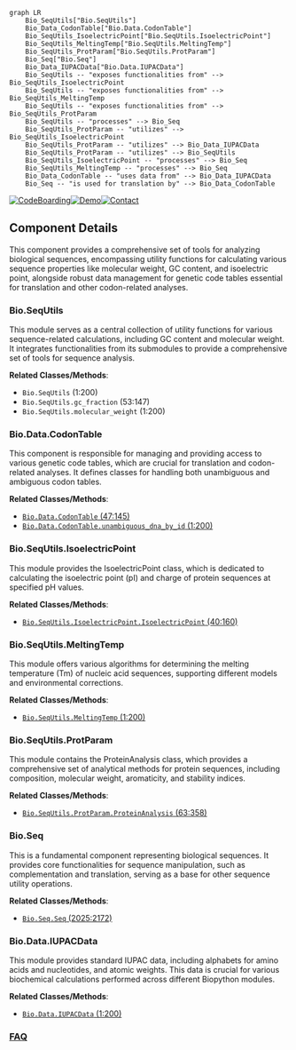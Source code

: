 ```mermaid
graph LR
    Bio_SeqUtils["Bio.SeqUtils"]
    Bio_Data_CodonTable["Bio.Data.CodonTable"]
    Bio_SeqUtils_IsoelectricPoint["Bio.SeqUtils.IsoelectricPoint"]
    Bio_SeqUtils_MeltingTemp["Bio.SeqUtils.MeltingTemp"]
    Bio_SeqUtils_ProtParam["Bio.SeqUtils.ProtParam"]
    Bio_Seq["Bio.Seq"]
    Bio_Data_IUPACData["Bio.Data.IUPACData"]
    Bio_SeqUtils -- "exposes functionalities from" --> Bio_SeqUtils_IsoelectricPoint
    Bio_SeqUtils -- "exposes functionalities from" --> Bio_SeqUtils_MeltingTemp
    Bio_SeqUtils -- "exposes functionalities from" --> Bio_SeqUtils_ProtParam
    Bio_SeqUtils -- "processes" --> Bio_Seq
    Bio_SeqUtils_ProtParam -- "utilizes" --> Bio_SeqUtils_IsoelectricPoint
    Bio_SeqUtils_ProtParam -- "utilizes" --> Bio_Data_IUPACData
    Bio_SeqUtils_ProtParam -- "utilizes" --> Bio_SeqUtils
    Bio_SeqUtils_IsoelectricPoint -- "processes" --> Bio_Seq
    Bio_SeqUtils_MeltingTemp -- "processes" --> Bio_Seq
    Bio_Data_CodonTable -- "uses data from" --> Bio_Data_IUPACData
    Bio_Seq -- "is used for translation by" --> Bio_Data_CodonTable
```
[![CodeBoarding](https://img.shields.io/badge/Generated%20by-CodeBoarding-9cf?style=flat-square)](https://github.com/CodeBoarding/GeneratedOnBoardings)[![Demo](https://img.shields.io/badge/Try%20our-Demo-blue?style=flat-square)](https://www.codeboarding.org/demo)[![Contact](https://img.shields.io/badge/Contact%20us%20-%20contact@codeboarding.org-lightgrey?style=flat-square)](mailto:contact@codeboarding.org)

## Component Details

This component provides a comprehensive set of tools for analyzing biological sequences, encompassing utility functions for calculating various sequence properties like molecular weight, GC content, and isoelectric point, alongside robust data management for genetic code tables essential for translation and other codon-related analyses.

### Bio.SeqUtils
This module serves as a central collection of utility functions for various sequence-related calculations, including GC content and molecular weight. It integrates functionalities from its submodules to provide a comprehensive set of tools for sequence analysis.


**Related Classes/Methods**:

- `Bio.SeqUtils` (1:200)
- `Bio.SeqUtils.gc_fraction` (53:147)
- `Bio.SeqUtils.molecular_weight` (1:200)


### Bio.Data.CodonTable
This component is responsible for managing and providing access to various genetic code tables, which are crucial for translation and codon-related analyses. It defines classes for handling both unambiguous and ambiguous codon tables.


**Related Classes/Methods**:

- <a href="https://github.com/biopython/biopython/blob/master/Bio/Data/CodonTable.py#L47-L145" target="_blank" rel="noopener noreferrer">`Bio.Data.CodonTable` (47:145)</a>
- <a href="https://github.com/biopython/biopython/blob/master/Bio/Data/CodonTable.py#L1-L200" target="_blank" rel="noopener noreferrer">`Bio.Data.CodonTable.unambiguous_dna_by_id` (1:200)</a>


### Bio.SeqUtils.IsoelectricPoint
This module provides the IsoelectricPoint class, which is dedicated to calculating the isoelectric point (pI) and charge of protein sequences at specified pH values.


**Related Classes/Methods**:

- <a href="https://github.com/biopython/biopython/blob/master/Bio/SeqUtils/IsoelectricPoint.py#L40-L160" target="_blank" rel="noopener noreferrer">`Bio.SeqUtils.IsoelectricPoint.IsoelectricPoint` (40:160)</a>


### Bio.SeqUtils.MeltingTemp
This module offers various algorithms for determining the melting temperature (Tm) of nucleic acid sequences, supporting different models and environmental corrections.


**Related Classes/Methods**:

- <a href="https://github.com/biopython/biopython/blob/master/Bio/SeqUtils/MeltingTemp.py#L1-L200" target="_blank" rel="noopener noreferrer">`Bio.SeqUtils.MeltingTemp` (1:200)</a>


### Bio.SeqUtils.ProtParam
This module contains the ProteinAnalysis class, which provides a comprehensive set of analytical methods for protein sequences, including composition, molecular weight, aromaticity, and stability indices.


**Related Classes/Methods**:

- <a href="https://github.com/biopython/biopython/blob/master/Bio/SeqUtils/ProtParam.py#L63-L358" target="_blank" rel="noopener noreferrer">`Bio.SeqUtils.ProtParam.ProteinAnalysis` (63:358)</a>


### Bio.Seq
This is a fundamental component representing biological sequences. It provides core functionalities for sequence manipulation, such as complementation and translation, serving as a base for other sequence utility operations.


**Related Classes/Methods**:

- <a href="https://github.com/biopython/biopython/blob/master/Bio/Seq.py#L2025-L2172" target="_blank" rel="noopener noreferrer">`Bio.Seq.Seq` (2025:2172)</a>


### Bio.Data.IUPACData
This module provides standard IUPAC data, including alphabets for amino acids and nucleotides, and atomic weights. This data is crucial for various biochemical calculations performed across different Biopython modules.


**Related Classes/Methods**:

- <a href="https://github.com/biopython/biopython/blob/master/Bio/Data/IUPACData.py#L1-L200" target="_blank" rel="noopener noreferrer">`Bio.Data.IUPACData` (1:200)</a>




### [FAQ](https://github.com/CodeBoarding/GeneratedOnBoardings/tree/main?tab=readme-ov-file#faq)